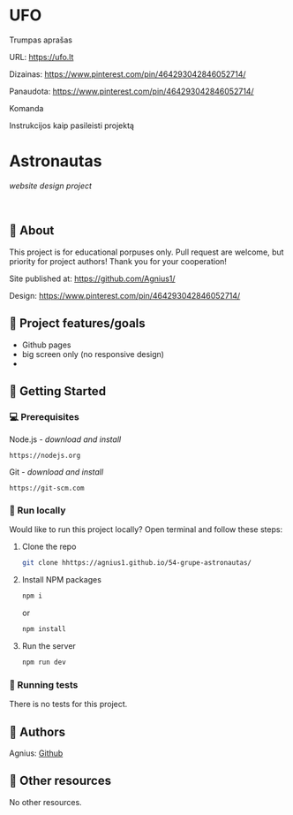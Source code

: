 # UFO

Trumpas aprašas

URL: https://ufo.lt

Dizainas: https://www.pinterest.com/pin/464293042846052714/

Panaudota: https://www.pinterest.com/pin/464293042846052714/

Komanda

Instrukcijos kaip pasileisti projektą

# Astronautas

_website design project_

<br>

## 🌟 About

This project is for educational porpuses only. Pull request are welcome, but priority for project authors! Thank you for your cooperation!

Site published at: https://github.com/Agnius1/

Design: https://www.pinterest.com/pin/464293042846052714/

## 🎯 Project features/goals

- Github pages
- big screen only (no responsive design)
-

## 🧰 Getting Started

### 💻 Prerequisites

Node.js - _download and install_

```
https://nodejs.org
```

Git - _download and install_

```
https://git-scm.com
```

### 🏃 Run locally

Would like to run this project locally? Open terminal and follow these steps:

1. Clone the repo
   ```sh
   git clone hhttps://agnius1.github.io/54-grupe-astronautas/
   ```
2. Install NPM packages
   ```sh
   npm i
   ```
   or
   ```sh
   npm install
   ```
3. Run the server
   ```sh
   npm run dev
   ```

### 🧪 Running tests

There is no tests for this project.

## 🎅 Authors

Agnius: [Github](https://github.com/Agnius1)

## 🔗 Other resources

No other resources.
